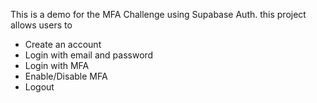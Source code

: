 
This is a demo for the MFA Challenge using Supabase Auth.
this project allows users to 

- Create an account
- Login with email and password
- Login with MFA
- Enable/Disable MFA
- Logout
